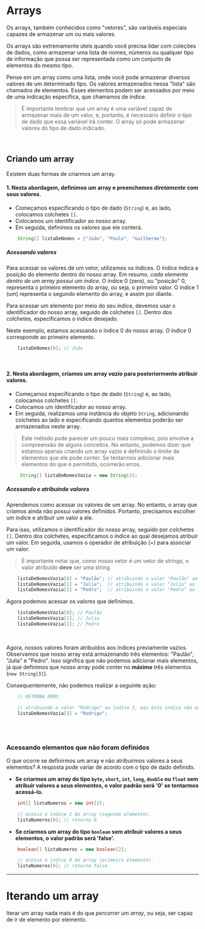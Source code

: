 # Arrays 
Os arrays, também conhecidos como "vetores", são variáveis especiais capazes de armazenar um ou mais valores.

Os arrays são extremamente úteis quando você precisa lidar com coleções de dados, como armazenar uma lista de nomes, números ou qualquer tipo de informação que possa ser representada como um conjunto de elementos do mesmo tipo.

Pense em um array como uma lista, onde você pode armazenar diversos valores de um determinado tipo. Os valores armazenados nessa "lista" são chamados de elementos. Esses elementos podem ser acessados por meio de uma indicação específica, que chamamos de índice.
> É importante lembrar que um array é uma variável capaz de armazenar mais de um valor, e, portanto, é necessário definir o tipo de dado que essa variável irá conter. O array só pode armazenar valores do tipo de dado indicado.

</br>

## Criando um array
Existem duas formas de criarmos um array. 

#### 1. Nesta abordagem, definimos um array e preenchemos _diretamente_ com seus valores.
- Começamos especificando o tipo de dado (`String`) e, ao lado, colocamos colchetes `[]`.
- Colocamos um identificador ao nosso array. 
- Em seguida, definimos os valores que ele conterá.     
```java
    String[] listaDeNomes = {"João", "Paulo", "Guilherme"}; 
```

##### Acessando valores 
Para acessar os valores de um vetor, utilizamos os índices. O índice indica a posição do elemento dentro do nosso array. Em resumo, _cada elemento dentro de um array possui um índice_. O índice 0 (zero), ou "posição" 0, representa o primeiro elemento do array, ou seja, o primeiro valor. O índice 1 (um) representa o segundo elemento do array, e assim por diante.

Para acessar um elemento por meio do seu índice, devemos usar o identificador do nosso array, seguido de colchetes `[]`. Dentro dos colchetes, especificamos o índice desejado.

Neste exemplo, estamos acessando o índice 0 do nosso array. O índice 0 corresponde ao primeiro elemento.
```java
    listaDeNomes[0]; // João
```

</br>

#### 2. Nesta abordagem, criamos um array _vazio_ para posteriormente atribuir valores.
- Começamos especificando o tipo de dado (`String`) e, ao lado, colocamos colchetes `[]`.
- Colocamos um identificador ao nosso array. 
- Em seguida, realizamos uma instância do objeto `String`, adicionando colchetes ao lado e especificando quantos elementos poderão ser armazenados neste array.
> Este método pode parecer um pouco mais complexo, pois envolve a compreensão de alguns conceitos. No entanto, podemos dizer que estamos apenas criando um array vazio e definindo o limite de elementos que ele pode conter. Se tentarmos adicionar mais elementos do que o permitido, ocorrerão erros.

```java
     String[] listaDeNomesVazia = new String[3];
```

##### Acessando e atribuindo valores
Aprendemos como acessar os valores de um array. No entanto, o array que criamos ainda não possui valores definidos. Portanto, precisamos escolher um índice e atribuir um valor a ele.

Para isso, utilizamos o identificador do nosso array, seguido por colchetes `[]`. Dentro dos colchetes, especificamos o índice ao qual desejamos atribuir um valor. Em seguida, usamos o operador de atribuição (=) para associar um valor.
> É importante notar que, como nosso vetor é um vetor de strings, o valor atribuído __deve__ ser uma string.
```java
    listaDeNomesVazia[0] = "Paulão"; // atribuindo o valor "Paulão" ao indice 0. 
    listaDeNomesVazia[1] = "Julia";  // atribuindo o valor "Julia" ao indice 1.
    listaDeNomesVazia[2] = "Pedro";  // atribuindo o valor "Pedro" ao indice 2. 
```

Agora podemos acessar os valores que definimos.
```java
    listaDeNomesVazia[0]; // Paulão
    listaDeNomesVazia[1]; // Julia
    listaDeNomesVazia[2]; // Pedro
```

</br>

Agora, nossos valores foram atribuídos aos índices previamente vazios. Observamos que nosso array está armazenando três elementos: "Paulão", "Julia" e "Pedro". Isso significa que não podemos adicionar mais elementos, já que definimos que nosso array pode conter no __máximo__ três elementos (`new String[3]`).

Consequentemente, não podemos realizar a seguinte ação:
```java
    // RETORNA ERRO. 

    // atribuindo o valor "Rodrigo" ao índice 3, mas este índice não existe.
    listaDeNomesVazia[3] = "Rodrigo";
```

</br>
</br>

### Acessando elementos que não foram definidos
O que ocorre se definirmos um array e não atribuirmos valores a seus elementos? A resposta pode variar de acordo com o tipo de dado definido.

- __Se criarmos um array do tipo `byte`, `short`, `int`, `long`, `double` ou `float` sem atribuir valores a seus elementos, o valor padrão será '0' se tentarmos acessá-lo.__
```java
    int[] listaNumeros = new int[2];  

    // acessa o indice 1 do array (segundo elemento). 
    listaNumeros[0]; // retorna 0 
```

- __Se criarmos um array do tipo `boolean` sem atribuir valores a seus elementos, o valor padrão será 'false'.__
```java
    boolean[] listaNumeros = new boolean[2];  

    // acessa o indice 0 do array (primeiro elemento). 
    listaNumeros[0]; // retorna false 
```

_______________________________________________________________

# Iterando um array
Iterar um array nada mais é do que _percorrer um array_, ou seja, ser capaz de ir de elemento por elemento. 

